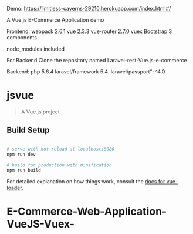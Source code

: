 Demo: https://limitless-caverns-29210.herokuapp.com/index.html#/

A Vue.js E-Commerce Application demo 

Frontend:
webpack 2.6.1
vue 2.3.3
vue-router 2.7.0
vuex
Bootstrap 3 components

node_modules included

For Backend Clone the repository named Laravel-rest-Vue.js-e-commerce

Backend: 
php 5.6.4
laravel/framework 5.4.
laravel/passport": ^4.0

# jsvue

> A Vue.js project

## Build Setup

``` bash

# serve with hot reload at localhost:8080
npm run dev

# build for production with minification
npm run build
```
For detailed explanation on how things work, consult the [docs for vue-loader](http://vuejs.github.io/vue-loader).
# E-Commerce-Web-Application-VueJS-Vuex-
